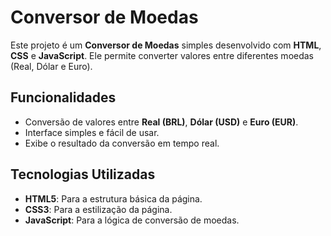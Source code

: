 # Conversor de Moedas

Este projeto é um **Conversor de Moedas** simples desenvolvido com **HTML**, **CSS** e **JavaScript**. Ele permite converter valores entre diferentes moedas (Real, Dólar e Euro).

## Funcionalidades

- Conversão de valores entre **Real (BRL)**, **Dólar (USD)** e **Euro (EUR)**.
- Interface simples e fácil de usar.
- Exibe o resultado da conversão em tempo real.

## Tecnologias Utilizadas

- **HTML5**: Para a estrutura básica da página.
- **CSS3**: Para a estilização da página.
- **JavaScript**: Para a lógica de conversão de moedas.
